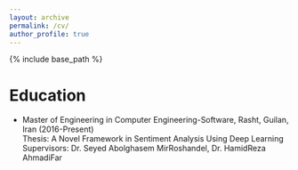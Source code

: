 ```yaml
---
layout: archive
permalink: /cv/
author_profile: true
---
```

{% include base_path %}
<h1>Education</h1>
<ul>
<li>
 Master of Engineering in Computer Engineering-Software, Rasht, Guilan, Iran (2016-Present)<br>
 Thesis: A Novel Framework in Sentiment Analysis Using Deep Learning<br>
 Supervisors: Dr. Seyed Abolghasem MirRoshandel, Dr. HamidReza AhmadiFar
</li>
</ul>
